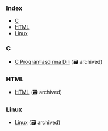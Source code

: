 ### Index

* [C](#c)
* [HTML](#html)
* [Linux](#linux)
  


### C

* [C Proqramlaşdırma Dili](https://web.archive.org/web/20241214000729/https://ilkaddimlar.com/ders/c-proqramlasdirma-dili) (:card_file_box: archived)


### HTML

* [HTML](https://web.archive.org/web/20241214005042/https://ilkaddimlar.com/ders/html) (:card_file_box: archived)


### Linux

* [Linux](https://web.archive.org/web/20241214095624/https://ilkaddimlar.com/ders/linux) (:card_file_box: archived)



